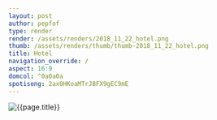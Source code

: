 ```yaml
---
layout: post
author: pepfof
type: render
render: /assets/renders/2018_11_22_hotel.png
thumb: /assets/renders/thumb/thumb-2018_11_22_hotel.png
title: Hotel
navigation_override: /
aspect: 16:9
domcol: ^0a0a0a
spotisong: 2ax0HKoaMTrJBFX9gEC9mE
---
```


<!--USER BEGIN 1-->

<!--USER END 1-->
<img src = "{{ page.render }}" class="image_main" alt="{{page.title}}">

<!--more-->
<!--USER BEGIN 2-->

<!--USER END 2-->

